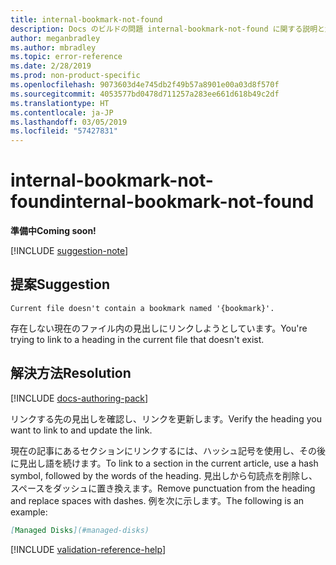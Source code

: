 ```yaml
---
title: internal-bookmark-not-found
description: Docs のビルドの問題 internal-bookmark-not-found に関する説明と解決方法
author: meganbradley
ms.author: mbradley
ms.topic: error-reference
ms.date: 2/28/2019
ms.prod: non-product-specific
ms.openlocfilehash: 9073603d4e745db2f49b57a8901e00a03d8f570f
ms.sourcegitcommit: 4053577bd0478d711257a283ee661d618b49c2df
ms.translationtype: HT
ms.contentlocale: ja-JP
ms.lasthandoff: 03/05/2019
ms.locfileid: "57427831"
---
```

# <a name="internal-bookmark-not-found"></a><span data-ttu-id="df775-103">internal-bookmark-not-found</span><span class="sxs-lookup"><span data-stu-id="df775-103">internal-bookmark-not-found</span></span>

<span data-ttu-id="df775-104">**準備中**</span><span class="sxs-lookup"><span data-stu-id="df775-104">**Coming soon!**</span></span>

[!INCLUDE [suggestion-note](includes/suggestion-note.md)]

## <a name="suggestion"></a><span data-ttu-id="df775-105">提案</span><span class="sxs-lookup"><span data-stu-id="df775-105">Suggestion</span></span>

`Current file doesn't contain a bookmark named '{bookmark}'.`

<span data-ttu-id="df775-106">存在しない現在のファイル内の見出しにリンクしようとしています。</span><span class="sxs-lookup"><span data-stu-id="df775-106">You're trying to link to a heading in the current file that doesn't exist.</span></span>

## <a name="resolution"></a><span data-ttu-id="df775-107">解決方法</span><span class="sxs-lookup"><span data-stu-id="df775-107">Resolution</span></span>

[!INCLUDE [docs-authoring-pack](includes/docs-authoring-pack.md)]

<span data-ttu-id="df775-108">リンクする先の見出しを確認し、リンクを更新します。</span><span class="sxs-lookup"><span data-stu-id="df775-108">Verify the heading you want to link to and update the link.</span></span>

<span data-ttu-id="df775-109">現在の記事にあるセクションにリンクするには、ハッシュ記号を使用し、その後に見出し語を続けます。</span><span class="sxs-lookup"><span data-stu-id="df775-109">To link to a section in the current article, use a hash symbol, followed by the words of the heading.</span></span> <span data-ttu-id="df775-110">見出しから句読点を削除し、スペースをダッシュに置き換えます。</span><span class="sxs-lookup"><span data-stu-id="df775-110">Remove punctuation from the heading and replace spaces with dashes.</span></span> <span data-ttu-id="df775-111">例を次に示します。</span><span class="sxs-lookup"><span data-stu-id="df775-111">The following is an example:</span></span>

```markdown
[Managed Disks](#managed-disks)
```

<!--make sure to add this file to your includes folder and verify the path-->
[!INCLUDE [validation-reference-help](includes/validation-reference-help.md)]
